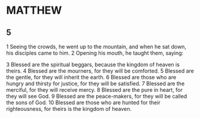 # MATTHEW

## 5

1 Seeing the crowds, he went up to the mountain, and when he sat down, his disciples came to him. 2 Opening his mouth, he taught them, saying:

3 Blessed are the spiritual beggars, because the kingdom of heaven is theirs.
4 Blessed are the mourners, for they will be comforted.
5 Blessed are the gentle, for they will inherit the earth.
6 Blessed are those who are hungry and thirsty for justice, for they will be satisfied.
7 Blessed are the merciful, for they will receive mercy.
8 Blessed are the pure in heart, for they will see God.
9 Blessed are the peace-makers, for they will be called the sons of God.
10 Blessed are those who are hunted for their righteousness, for theirs is the kingdom of heaven.